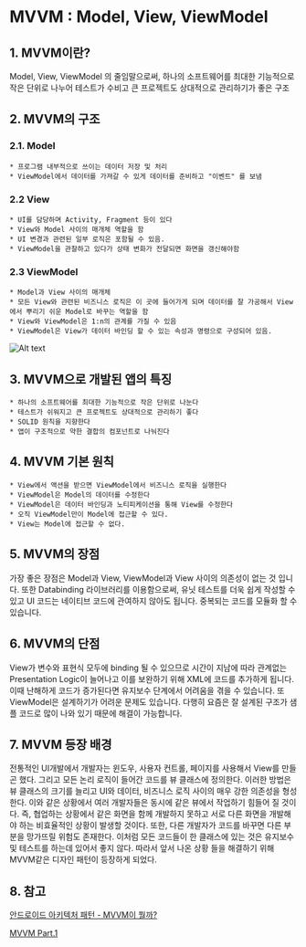 # MVVM : Model, View, ViewModel



## 1. MVVM이란?
Model, View, ViewModel 의 줄임말으로써, 하나의 소프트웨어를 최대한 기능적으로 작은 단위로 나누어 테스트가 수비고 큰 프로젝트도 상대적으로 관리하기가 좋은 구조
## 2. MVVM의 구조

### 2.1. Model
	* 프로그램 내부적으로 쓰이는 데이터 저장 및 처리
	* ViewModel에서 데이터를 가져갈 수 있게 데이터를 준비하고 "이벤트" 를 보냄

### 2.2 View
	* UI를 담당하며 Activity, Fragment 등이 있다
	* View와 Model 사이의 매개체 역할을 함
	* UI 변경과 관련된 일부 로직은 포함될 수 있음.
	* ViewModel을 관찰하고 있다가 상태 변화가 전달되면 화면을 갱신해야함

### 2.3 ViewModel
	* Model과 View 사이의 매개체
	* 모든 View와 관련된 비즈니스 로직은 이 곳에 들어가게 되며 데이터를 잘 가공해서 View에서 뿌리기 쉬운 Model로 바꾸는 역할을 함
	* View와 ViewModel은 1:n의 관계를 가질 수 있음
	* ViewModel은 View가 데이터 바인딩 할 수 있는 속성과 명령으로 구성되어 있음.

![Alt text](https://media.vlpt.us/images/jojo_devstory/post/5d3e1aa5-28bc-45d3-964f-36e60e4e9088/%EC%BA%A1%EC%B2%98.PNG)

## 3. MVVM으로 개발된 앱의 특징
	* 하나의 소프트웨어를 최대한 기능적으로 작은 단위로 나눈다
	* 테스트가 쉬워지고 큰 프로젝트도 상대적으로 관리하기 좋다
	* SOLID 원칙을 지향한다
	* 앱이 구조적으로 약한 결합의 컴포넌트로 나눠진다

## 4. MVVM 기본 원칙
	* View에서 액션을 받으면 ViewModel에서 비즈니스 로직을 실행한다
	* ViewModel은 Model의 데이터를 수정한다
	* ViewModel은 데이터 바인딩과 노티피케이션을 통해 View를 수정한다
	* 오직 ViewModel만이 Model에 접근할 수 있다.
	* View는 Model에 접근할 수 없다.

## 5. MVVM의 장점
가장 좋은 장점은 Model과 View, ViewModel과 View 사이의 의존성이 없는 것 입니다. 또한 Databinding 라이브러리를 이용함으로써, 유닛 테스트를 더욱 쉽게 작성할 수 있고 UI 코드는 네이티브 코드에 관여하지 않아도 됩니다. 중복되는 코드를 모듈화 할 수 있습니다.

## 6. MVVM의 단점
View가 변수와 표현식 모두에 binding 될 수 있으므로 시간이 지남에 따라 관계없는 Presentation Logic이 늘어나고 이를 보완하기 위해 XML에 코드를 추가하게 됩니다. 이때 난해하게 코드가 증가된다면 유지보수 단계에서 어려움을 겪을 수 있습니다. 또 ViewModel은 설계하기가 어려운 문제도 있습니다. 다행히 요즘은 잘 설계된 구조가 샘플 코드로 많이 나와 있기 때문에 해결이 가능합니다.

## 7. MVVM 등장 배경
전통적인 UI개발에서 개발자는 윈도우, 사용자 컨트롤, 페이지를 사용해서 View를 만들곤 했다. 그리고 모든 논리 로직이 들어간 코드를 뷰 클래스에 정의한다. 이러한 방법은 뷰 클래스의 크기를 늘리고 UI와 데이터, 비즈니스 로직 사이의 매우 강한 의존성을 형성한다. 이와 같은 상황에서 여러 개발자들은 동시에 같은 뷰에서 작업하기 힘들어 질 것이다. 즉, 협업하는 상황에서 같은 화면을 함께 개발하지 못하고 서로 다른 화면을 개발해야 하는 비효율적인 상황이 발생할 것이다. 또한, 다른 개발자가 코드를 바꾸면 다른 부분을 망가뜨릴 위험도 존재한다. 이처럼 모든 코드들이 한 클래스에 있는 것은 유지보수 및 테스트를 하는데 있어서 좋지 않다. 따라서 앞서 나온 상황 들을 해결하기 위해 MVVM같은 디자인 패턴이 등장하게 되었다.

## 8. 참고
[안드로이드 아키텍처 패턴 - MVVM이 뭘까?](https://velog.io/@jojo_devstory/%EC%95%88%EB%93%9C%EB%A1%9C%EC%9D%B4%EB%93%9C-%EC%95%84%ED%82%A4%ED%85%8D%EC%B2%98-%ED%8C%A8%ED%84%B4-MVVM%EC%9D%B4-%EB%AD%98%EA%B9%8C)

[MVVM Part.1](https://woovictory.github.io/2019/06/09/What-is-MVVM/)

